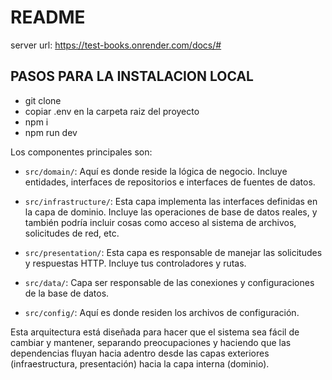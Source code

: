 # README


server url: https://test-books.onrender.com/docs/#


## PASOS PARA LA INSTALACION LOCAL

 - git clone 
 - copiar .env en la carpeta raiz del proyecto
 - npm i
 - npm run dev 

 


Los componentes principales son:

- `src/domain/`: Aquí es donde reside la lógica de negocio. Incluye entidades, interfaces de repositorios e interfaces de fuentes de datos.

- `src/infrastructure/`: Esta capa implementa las interfaces definidas en la capa de dominio. Incluye las operaciones de base de datos reales, y también podría incluir cosas como acceso al sistema de archivos, solicitudes de red, etc.

- `src/presentation/`: Esta capa es responsable de manejar las solicitudes y respuestas HTTP. Incluye tus controladores y rutas.

- `src/data/`: Capa ser responsable de las conexiones y configuraciones de la base de datos.

- `src/config/`: Aquí es donde residen los archivos de configuración.

Esta arquitectura está diseñada para hacer que el sistema sea fácil de cambiar y mantener, separando preocupaciones y haciendo que las dependencias fluyan hacia adentro desde las capas exteriores (infraestructura, presentación) hacia la capa interna (dominio).